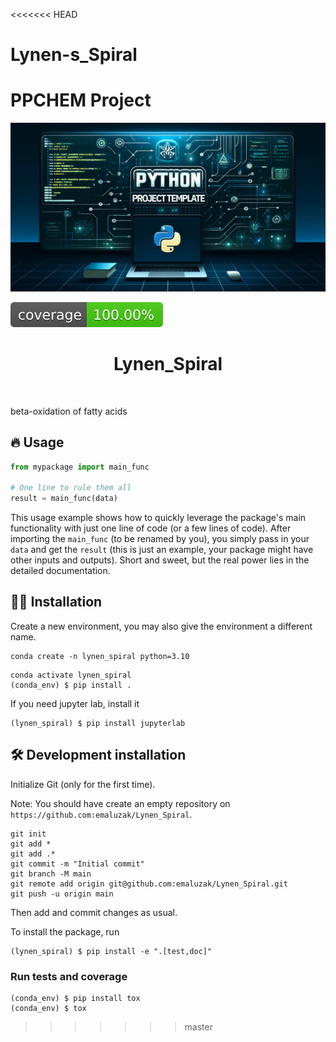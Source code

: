 <<<<<<< HEAD
# Lynen-s_Spiral
PPCHEM Project
=======
![Project Logo](assets/banner.png)

![Coverage Status](assets/coverage-badge.svg)

<h1 align="center">
Lynen_Spiral
</h1>

<br>


beta-oxidation of fatty acids

## 🔥 Usage

```python
from mypackage import main_func

# One line to rule them all
result = main_func(data)
```

This usage example shows how to quickly leverage the package's main functionality with just one line of code (or a few lines of code). 
After importing the `main_func` (to be renamed by you), you simply pass in your `data` and get the `result` (this is just an example, your package might have other inputs and outputs). 
Short and sweet, but the real power lies in the detailed documentation.

## 👩‍💻 Installation

Create a new environment, you may also give the environment a different name. 

```
conda create -n lynen_spiral python=3.10 
```

```
conda activate lynen_spiral
(conda_env) $ pip install .
```

If you need jupyter lab, install it 

```
(lynen_spiral) $ pip install jupyterlab
```


## 🛠️ Development installation

Initialize Git (only for the first time). 

Note: You should have create an empty repository on `https://github.com:emaluzak/Lynen_Spiral`.

```
git init
git add * 
git add .*
git commit -m "Initial commit" 
git branch -M main
git remote add origin git@github.com:emaluzak/Lynen_Spiral.git 
git push -u origin main
```

Then add and commit changes as usual. 

To install the package, run

```
(lynen_spiral) $ pip install -e ".[test,doc]"
```

### Run tests and coverage

```
(conda_env) $ pip install tox
(conda_env) $ tox
```



>>>>>>> master
